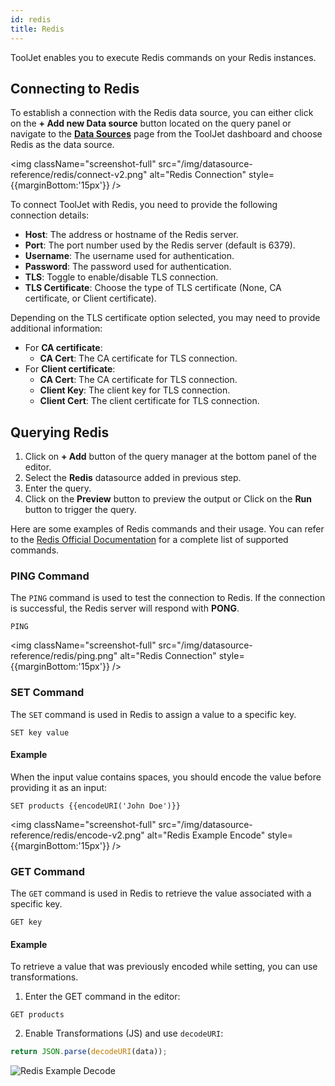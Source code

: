 ```yaml
---
id: redis
title: Redis
---
```


ToolJet enables you to execute Redis commands on your Redis instances.

<div style={{paddingTop:'24px'}}>

## Connecting to Redis

To establish a connection with the Redis data source, you can either click on the **+ Add new Data source** button located on the query panel or navigate to the **[Data Sources](/docs/data-sources/overview)** page from the ToolJet dashboard and choose Redis as the data source.

<img className="screenshot-full" src="/img/datasource-reference/redis/connect-v2.png" alt="Redis Connection" style={{marginBottom:'15px'}} />

To connect ToolJet with Redis, you need to provide the following connection details:

- **Host**: The address or hostname of the Redis server.
- **Port**: The port number used by the Redis server (default is 6379).
- **Username**: The username used for authentication.
- **Password**: The password used for authentication.
- **TLS**: Toggle to enable/disable TLS connection.
- **TLS Certificate**: Choose the type of TLS certificate (None, CA certificate, or Client certificate).

Depending on the TLS certificate option selected, you may need to provide additional information:
- For **CA certificate**:
  - **CA Cert**: The CA certificate for TLS connection.
- For **Client certificate**:
  - **CA Cert**: The CA certificate for TLS connection.
  - **Client Key**: The client key for TLS connection.
  - **Client Cert**: The client certificate for TLS connection.

</div>

<div style={{paddingTop:'24px'}}>

## Querying Redis

1. Click on **+ Add** button of the query manager at the bottom panel of the editor.
2. Select the **Redis** datasource added in previous step.
3. Enter the query.
4. Click on the **Preview** button to preview the output or Click on the **Run** button to trigger the query.

Here are some examples of Redis commands and their usage. You can refer to the [Redis Official Documentation](https://redis.io/commands) for a complete list of supported commands.

### PING Command

The `PING` command is used to test the connection to Redis. If the connection is successful, the Redis server will respond with **PONG**.

```shell
PING
```

<img className="screenshot-full" src="/img/datasource-reference/redis/ping.png" alt="Redis Connection" style={{marginBottom:'15px'}} />

### SET Command

The `SET` command is used in Redis to assign a value to a specific key.

```shell
SET key value
```

#### Example
When the input value contains spaces, you should encode the value before providing it as an input:

```shell
SET products {{encodeURI('John Doe')}}
```

<img className="screenshot-full" src="/img/datasource-reference/redis/encode-v2.png" alt="Redis Example Encode" style={{marginBottom:'15px'}} />

### GET Command

The `GET` command is used in Redis to retrieve the value associated with a specific key.

```shell
GET key
```

#### Example
To retrieve a value that was previously encoded while setting, you can use transformations.

1. Enter the GET command in the editor:
  ```shell
  GET products
  ```

2. Enable Transformations (JS) and use `decodeURI`:

  ```js
  return JSON.parse(decodeURI(data));
  ```

  <div style={{textAlign: 'center'}}>

  <img className="screenshot-full" src="/img/datasource-reference/redis/decode-v2.png" alt="Redis Example Decode" />

  </div>
  
</div>
